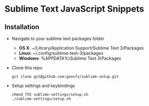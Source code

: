 Sublime Text JavaScript Snippets
================================

## Installation

- Navigate to your sublime text packages folder

  - **OS X**: ~/Library/Application Support/Sublime Text 3/Packages
  - **Linux**: ~/.config/sublime-text-3/packages
  - **Windows**: %APPDATA%\Sublime Text 3\Packages

- Clone this repo

  ```
  git clone git@github.com:gonsfx/sublime-setup.git
  ```

- Setup settings and keybindings

  ```
  chmod 755 sublime-settings/setup.sh
  ./sublime-settings/setup.sh
  ```
